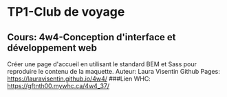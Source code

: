 # TP1-Club de voyage
## Cours: 4w4-Conception d'interface et développement web 

Créer une page d'accueil en utilisant le standard BEM et Sass pour reproduire le contenu de la maquette.
Auteur: Laura Visentin
Github Pages: https://lauravisentin.github.io/4w4/
###Lien WHC: https://gftnth00.mywhc.ca/4w4_37/